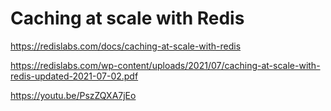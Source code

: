 # Caching at scale with Redis

https://redislabs.com/docs/caching-at-scale-with-redis

https://redislabs.com/wp-content/uploads/2021/07/caching-at-scale-with-redis-updated-2021-07-02.pdf

https://youtu.be/PszZQXA7jEo
